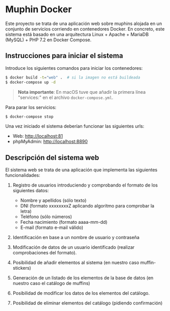 # Muphin Docker

Este proyecto se trata de una aplicación web sobre muphins alojada en un
conjunto de servicios corriendo en contenedores Docker. En concreto, este
sistema está basado en una arquitectura Linux + Apache + MariaDB (MySQL) + PHP 7.2 en Docker Compose. 

## Instrucciones para iniciar el sistema

Introduce los siguientes comandos para iniciar los contenedores:
```bash
$ docker build -t="web" .  # si la imagen no está buildeada
$ docker-compose up -d
```

> **Nota importante**: En macOS tuve que añadir la primera línea "services:" en el
> archivo `docker-compose.yml`.

Para parar los servicios:
```bash
$ docker-compose stop
```

Una vez iniciado el sistema deberían funcionar las siguientes urls:
- Web: [http://localhost:81](http://localhost:81)
- phpMyAdmin: [http://localhost:8890](http://localhost:8890)

## Descripción del sistema web 

El sistema web se trata de una aplicación que implementa las siguientes
funcionalidades:

1. Registro de usuarios introduciendo y comprobando el formato de los
   siguientes datos:
    - Nombre y apellidos (sólo texto) 
    - DNI (formato xxxxxxxxZ aplicando algoritmo para comprobar la letra)
    - Teléfono (sólo números)
    - Fecha nacimiento (formato aaaa-mm-dd)
    - E-mail (formato e-mail válido)

2. Identificación en base a un nombre de usuario y contraseña

3. Modificación de datos de un usuario identificado (realizar comprobaciones
   del formato).

4. Posibilidad de añadir elementos al sistema (en nuestro caso muffin-stickers)

5. Generación de un listado de los elementos de la base de datos (en nuestro
   caso el catálogo de muffins)

6. Posibilidad de modificar los datos de los elementos del catálogo.

7. Posibilidad de eliminar elementos del catálogo (pidiendo confirmación)
